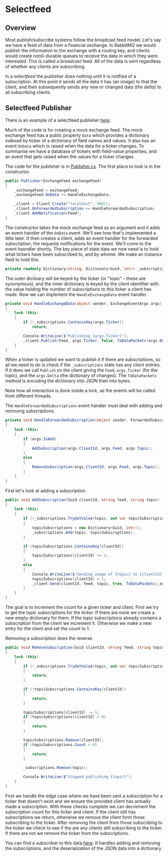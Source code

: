 # Selectfeed

## Overview

Most publish/subscribe systems follow the broadcast feed model. Let's say
we have a feed of data from a financial exchange. In RabbitMQ we would
publish the information to the exchange with a routing key, and clients
would create non0-durable queues to receive the data in which they were
interested. This is called a *broadcast* feed. All of the data is sent
regardless of whether any clients are subscribing.

In a *selectfeed* the publisher does nothing until it is notified of a
subscription. At this point it sends all the data it has (an *image*) to
that the client, and then subsequently sends any new or changed data
(the *delta*) to all subscribing clients.

## Selectfeed Publisher

There is an example of a selectfeed publisher
[here](https://github.com/SquawkBus/SquawkBus/tree/master/examples/selectfeed/Publisher).

Much of the code is for creating a mock exchange feed. The mock exchange
feed has a public property `Data` which provides a dictionary indexed by
ticker of a dictionary of field names and values. It also has an event
`OnData` which is raised when the data for a ticker changes. To summarise
we have a database of tickers with field-value properties, and an event
that gets raised when the values for a ticker changes.

The code for the publisher is in
[Publisher.cs](https://github.com/SquawkBus/SquawkBus/blob/master/examples/selectfeed/Publisher/Publisher.cs). The first place to look
is in the constructor.

```cs
public Publisher(ExchangeFeed exchangeFeed)
{
    _exchangeFeed = exchangeFeed;
    _exchangeFeed.OnData += HandleExchangeData;

    _client = Client.Create("localhost", 9001);
    _client.OnForwardedSubscription += HandleForwardedSubscription;
    _client.AddNotification(Feed);
}
```

The constructor takes the mock exchange feed as an argument and it adds
an event handler of the `OnData` event. We'll see how that's implemented
a little later. It then creates a client, adds an event handler for the
forwarded subscription, the requests notifications for the event. We'll
come to the event hasndler shortly. The key piece of state data we now
need is to hold what tickers have been subscribed to, and by whome. We
make an instance field to hold this.

```cs
private readonly Dictionary<string, Dictionary<Guid, int>> _subscriptions = new Dictionary<string, Dictionary<Guid, int>>();
```

The outer dictioary will be keyed by the ticker (or "topic" - these are
synonymous), and the inner dictionary is keyed by the client identifier
with the value holding the number of subscriptions to this ticker a client
has made. Now we can implement the `HandleExchangeData` event handler.

```cs
private void HandleExchangeData(object sender, ExchangeEventArgs args)
{
    lock (this)
    {
        if (!_subscriptions.ContainsKey(args.Ticker))
            return;

        Console.WriteLine($"Publishing {args.Ticker}");
        _client.Publish(Feed, args.Ticker, false, ToDataPackets(args.Delta));
    }
}
```

When a ticker is updated we want to publish it if there are subscriptions,
so all we need to do is check if the `_subscriptions` state has any client
entries. If it does we call `Publish` on the client giving the `Feed`,
`args.Ticker` (for the topic), and the `args.Delta` (the dictionary of
changes). The `ToDataPackets` method is encoding the dictionary into JSON
then into bytes.

Note how all interaction is done inside a lock, as the events will be
called from different threads.

The `HandleForwardedSubscriptions` event handler must deal with adding and
removing subscriptions.

```cs
private void HandleForwardedSubscription(object sender, ForwardedSubscriptionEventArgs args)
{
    lock (this)
    {
        if (args.IsAdd)
        {
            AddSubscription(args.ClientId, args.Feed, args.Topic);
        }
        else
        {
            RemoveSubscription(args.ClientId, args.Feed, args.Topic);
        }
    }
}
```

First let's look at adding a subscription.

```cs
public void AddSubscription(Guid clientId, string feed, string topic)
{
    lock (this)
    {
        if (!_subscriptions.TryGetValue(topic, out var topicSubscriptions))
        {
            topicSubscriptions = new Dictionary<Guid, int>();
            _subscriptions.Add(topic, topicSubscriptions);
        }

        if (topicSubscriptions.ContainsKey(clientId))
        {
            topicSubscriptions[clientId] += 1;
        }
        else
        {
            Console.WriteLine($"Sending image of {topic} to {clientId}");
            topicSubscriptions[clientId] = 1;
            _client.Send(clientId, feed, topic, true, ToDataPackets(_exchangeFeed.Data[topic]));
        }
    }
}
```

The goal is to increment the count for a given ticker and client. First
we try to get the topic subscriptions for the ticker. If there are none
we create a new empty dictionary for them. If the topic subscriptions
already contains a subscription from the client we increment it. Otherwise
we make a new entry for the client and set the count to 1.

Removing a subscription does the reverse.

```cs
public void RemoveSubscription(Guid clientId, string feed, string topic)
{
    lock (this)
    {
        if (!_subscriptions.TryGetValue(topic, out var topicSubscriptions))
        {
            return;
        }

        if (!topicSubscriptions.ContainsKey(clientId))
        {
            return;
        }

        topicSubscriptions[clientId] -= 1;
        if (topicSubscriptions[clientId] > 0)
        {
            return;
        }

        topicSubscriptions.Remove(clientId);
        if (topicSubscriptions.Count > 0)
        {
            return;
        }

        _subscriptions.Remove(topic);

        Console.WriteLine($"Stopped publishing {topic}");
    }
}
```

First we handle the edge case where we have been sent a subscription
for a ticker that doesn't exist and we ensure the provided client
has actually made a subscription. With these checks complete we can
decrement the subscription count for this ticker and client. If the
client still has subscriptions we return, otherwise we remove the client
form those subscribing to the ticker. After removing the client from
those subscribing to the ticker we check to see if the are any clients
still subscribing to the ticker. If there are not we remove the ticker
from the subscriptions.

You can find a subscriber to this data
[here](https://github.com/SquawkBus/SquawkBus/tree/master/examples/selectfeed/Subscriber).
It handles adding and removing the subscriptions, and the deserialization
of the JSON data into a dictionary.
